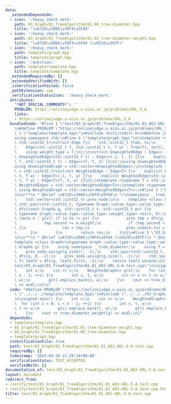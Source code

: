 ```yaml
---
data:
  _extendedDependsOn:
  - icon: ':heavy_check_mark:'
    path: 03_Graph/01_TreeAlgorithm/01.00_tree-diameter.hpp
    title: "\u6728\u306E\u76F4\u5F84"
  - icon: ':heavy_check_mark:'
    path: 03_Graph/01_TreeAlgorithm/01.01_tree-diameter-weight.hpp
    title: "\u6728\u306E\u76F4\u5F84 (\u91CD\u307F)"
  - icon: ':heavy_check_mark:'
    path: template/graph.hpp
    title: template/graph.hpp
  - icon: ':question:'
    path: template/template.hpp
    title: template/template.hpp
  _extendedRequiredBy: []
  _extendedVerifiedWith: []
  _isVerificationFailed: false
  _pathExtension: cpp
  _verificationStatusIcon: ':heavy_check_mark:'
  attributes:
    '*NOT_SPECIAL_COMMENTS*': ''
    PROBLEM: https://onlinejudge.u-aizu.ac.jp/problems/GRL_5_A
    links:
    - https://onlinejudge.u-aizu.ac.jp/problems/GRL_5_A
  bundledCode: "#line 1 \"test/03_Graph/01_TreeAlgorithm/01.01_AOJ-GRL-5-A.test.cpp\"\
    \n#define PROBLEM \"https://onlinejudge.u-aizu.ac.jp/problems/GRL_5_A\"\n#line\
    \ 1 \"template/template.hpp\"\n#include <bits/stdc++.h>\n#define int int64_t\n\
    using namespace std;\n#line 4 \"template/graph.hpp\"\n\ntemplate <typename T =\
    \ std::uint32_t>\nstruct Edge {\n    std::uint32_t from, to;\n    T weight;\n\
    \    Edge(std::uint32_t f, std::uint32_t t, T w) : from(f), to(t), weight(w) {}\n\
    \    using weight_type = T;\n};\n\nstruct UnweightedEdge : Edge<> {\n    explicit\
    \ UnweightedEdge(std::uint32_t t) : Edge<>(-1, t, 1) {}\n    explicit UnweightedEdge(std::uint32_t\
    \ f, std::uint32_t t) : Edge<>(f, t, 1) {}\n};\nusing UnweightedEdges = std::vector<UnweightedEdge>;\n\
    using UnweightedGraph = std::vector<UnweightedEdges>;\n\ntemplate <typename T\
    \ = std::uint32_t>\nstruct WeightedEdge : Edge<T> {\n    explicit WeightedEdge(std::uint32_t\
    \ t, T w) : Edge<T>(-1, t, w) {}\n    explicit WeightedEdge(std::uint32_t f, std::uint32_t\
    \ t, T w) : Edge<T>(f, t, w) {}\n};\ntemplate <typename T = std::uint32_t> using\
    \ WeightedEdges = std::vector<WeightedEdge<T>>;\ntemplate <typename T = std::uint32_t>\
    \ using WeightedGraph = std::vector<WeightedEdges<T>>;\n#line 3 \"03_Graph/01_TreeAlgorithm/01.00_tree-diameter.hpp\"\
    \n\n/**\n * @brief \u6728\u306E\u76F4\u5F84\n */\nnamespace __tree_diameter {\n\
    \    std::vector<std::uint32_t> prev_node;\n\n    template <class Graph>\n   \
    \ std::pair<std::uint32_t, typename Graph::value_type::value_type::weight_type>\
    \ dfs(const Graph& g, std::uint32_t v, std::uint32_t pv) {\n        std::pair<std::uint32_t,\
    \ typename Graph::value_type::value_type::weight_type> res(v, 0);\n        for\
    \ (auto e : g[v]) if (e.to != pv) {\n            auto tmp = dfs(g, e.to, v);\n\
    \            tmp.second += e.weight;\n            if (tmp.second > res.second)\
    \ {\n                res = tmp;\n                prev_node[e.to] = v;\n      \
    \      }\n        }\n        return res;\n    }\n}\n#line 3 \"03_Graph/01_TreeAlgorithm/01.01_tree-diameter-weight.hpp\"\
    \n\n/**\n * @brief \u6728\u306E\u76F4\u5F84 (\u91CD\u307F)\n * @note O(n)\n */\n\
    template <class Graph>\ntypename Graph::value_type::value_type::weight_type tree_diameter_weight(const\
    \ Graph& g) {\n    using namespace __tree_diameter;\n    using T = typename Graph::value_type::value_type::weight_type;\n\
    \    prev_node.assign(g.size(), -1);\n    std::pair<std::uint32_t, T> leaf1 =\
    \ dfs(g, 0, -1);\n    prev_node.assign(g.size(), -1);\n    std::pair<std::uint32_t,\
    \ T> leaf2 = dfs(g, leaf1.first, -1);\n    return leaf2.second;\n}\n#line 4 \"\
    test/03_Graph/01_TreeAlgorithm/01.01_AOJ-GRL-5-A.test.cpp\"\n\nsigned main() {\n\
    \    int n;\n    cin >> n;\n    WeightedGraph<> g(n);\n    for (int i = 0; i <\
    \ n - 1; ++i) {\n        int s, t, w;\n        cin >> s >> t >> w;\n        g[s].emplace_back(t,\
    \ w);\n        g[t].emplace_back(s, w);\n    }\n    cout << tree_diameter_weight(g)\
    \ << endl;\n}\n"
  code: "#define PROBLEM \"https://onlinejudge.u-aizu.ac.jp/problems/GRL_5_A\"\n#include\
    \ \"../../../template/template.hpp\"\n#include \"../../../03_Graph/01_TreeAlgorithm/01.01_tree-diameter-weight.hpp\"\
    \n\nsigned main() {\n    int n;\n    cin >> n;\n    WeightedGraph<> g(n);\n  \
    \  for (int i = 0; i < n - 1; ++i) {\n        int s, t, w;\n        cin >> s >>\
    \ t >> w;\n        g[s].emplace_back(t, w);\n        g[t].emplace_back(s, w);\n\
    \    }\n    cout << tree_diameter_weight(g) << endl;\n}"
  dependsOn:
  - template/template.hpp
  - 03_Graph/01_TreeAlgorithm/01.01_tree-diameter-weight.hpp
  - 03_Graph/01_TreeAlgorithm/01.00_tree-diameter.hpp
  - template/graph.hpp
  isVerificationFile: true
  path: test/03_Graph/01_TreeAlgorithm/01.01_AOJ-GRL-5-A.test.cpp
  requiredBy: []
  timestamp: '2021-04-26 21:29:34+00:00'
  verificationStatus: TEST_ACCEPTED
  verifiedWith: []
documentation_of: test/03_Graph/01_TreeAlgorithm/01.01_AOJ-GRL-5-A.test.cpp
layout: document
redirect_from:
- /verify/test/03_Graph/01_TreeAlgorithm/01.01_AOJ-GRL-5-A.test.cpp
- /verify/test/03_Graph/01_TreeAlgorithm/01.01_AOJ-GRL-5-A.test.cpp.html
title: test/03_Graph/01_TreeAlgorithm/01.01_AOJ-GRL-5-A.test.cpp
---
```

